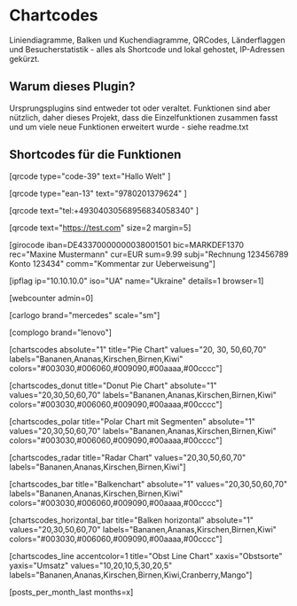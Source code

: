# Chartcodes
Liniendiagramme, Balken und Kuchendiagramme, QRCodes, Länderflaggen und Besucherstatistik - alles als Shortcode und lokal gehostet, IP-Adressen gekürzt.

## Warum dieses Plugin?
Ursprungsplugins sind entweder tot oder veraltet. Funktionen sind aber nützlich,
daher dieses Projekt, dass die Einzelfunktionen zusammen fasst und um viele neue Funktionen erweitert wurde - siehe readme.txt

## Shortcodes für die Funktionen

[qrcode type="code-39" text="Hallo Welt" ]

[qrcode type="ean-13" text="9780201379624" ]

[qrcode text="tel:+49304030568956834058340" ]

[qrcode text="https://test.com" size=2 margin=5]

[girocode iban=DE43370000000038001501 bic=MARKDEF1370 rec="Maxine Mustermann" cur=EUR sum=9.99 subj="Rechnung 123456789 Konto 123434" comm="Kommentar zur Ueberweisung"]

[ipflag ip="10.10.10.0" iso="UA" name="Ukraine" details=1 browser=1]

[webcounter admin=0]

[carlogo brand="mercedes" scale="sm"]

[complogo brand="lenovo"]

[chartscodes absolute="1" title="Pie Chart" values="20, 30, 50,60,70" labels="Bananen,Ananas,Kirschen,Birnen,Kiwi" colors="#003030,#006060,#009090,#00aaaa,#00cccc"]

[chartscodes_donut title="Donut Pie Chart" absolute="1" values="20,30,50,60,70" labels="Bananen,Ananas,Kirschen,Birnen,Kiwi" colors="#003030,#006060,#009090,#00aaaa,#00cccc"]

[chartscodes_polar title="Polar Chart mit Segmenten" absolute="1" values="20,30,50,60,70" labels="Bananen,Ananas,Kirschen,Birnen,Kiwi" colors="#003030,#006060,#009090,#00aaaa,#00cccc"]

[chartscodes_radar title="Radar Chart" values="20,30,50,60,70" labels="Bananen,Ananas,Kirschen,Birnen,Kiwi"]

[chartscodes_bar title="Balkenchart" absolute="1" values="20,30,50,60,70" labels="Bananen,Ananas,Kirschen,Birnen,Kiwi" colors="#003030,#006060,#009090,#00aaaa,#00cccc"]

[chartscodes_horizontal_bar title="Balken horizontal" absolute="1" values="20,30,50,60,70" labels="Bananen,Ananas,Kirschen,Birnen,Kiwi" colors="#003030,#006060,#009090,#00aaaa,#00cccc"]

[chartscodes_line accentcolor=1 title="Obst Line Chart" xaxis="Obstsorte" yaxis="Umsatz" values="10,20,10,5,30,20,5" labels="Bananen,Ananas,Kirschen,Birnen,Kiwi,Cranberry,Mango"]

[posts_per_month_last months=x]
